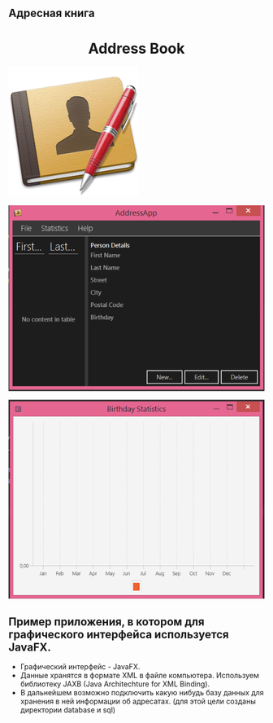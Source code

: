 ## Адресная книга

<h1 align="center">Address Book</h1>

![hall](https://github.com/alexander-pimenov/address_book/blob/main/resources/images/logo_Address_Book.png)

![hall](https://github.com/alexander-pimenov/address_book/blob/main/resources/images/page%20main.png)

![hall](https://github.com/alexander-pimenov/address_book/blob/main/resources/images/page%20birthday.png)

Пример приложения, в котором для графического интерфейса 
используется JavaFX. 
---
* Графический интерфейс - JavaFX.
* Данные хранятся в формате XML в файле компьютера. 
  Используем библиотеку JAXB (Java Architechture for XML Binding).   
* В дальнейшем возможно подключить какую нибудь базу данных
  для хранения в ней информации об адресатах.
  (для этой цели созданы директории database и sql)
  

